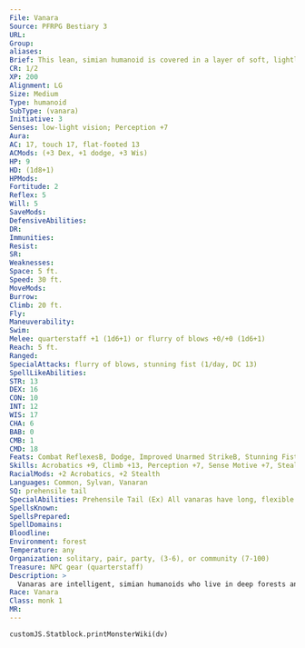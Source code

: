 ```yaml
---
File: Vanara
Source: PFRPG Bestiary 3
URL: 
Group: 
aliases: 
Brief: This lean, simian humanoid is covered in a layer of soft, lightly colored fur and has a long, prehensile tail.
CR: 1/2
XP: 200
Alignment: LG
Size: Medium
Type: humanoid
SubType: (vanara)
Initiative: 3
Senses: low-light vision; Perception +7
Aura: 
AC: 17, touch 17, flat-footed 13
ACMods: (+3 Dex, +1 dodge, +3 Wis)
HP: 9
HD: (1d8+1)
HPMods: 
Fortitude: 2
Reflex: 5
Will: 5
SaveMods: 
DefensiveAbilities: 
DR: 
Immunities: 
Resist: 
SR: 
Weaknesses: 
Space: 5 ft.
Speed: 30 ft.
MoveMods: 
Burrow: 
Climb: 20 ft.
Fly: 
Maneuverability: 
Swim: 
Melee: quarterstaff +1 (1d6+1) or flurry of blows +0/+0 (1d6+1)
Reach: 5 ft.
Ranged: 
SpecialAttacks: flurry of blows, stunning fist (1/day, DC 13)
SpellLikeAbilities: 
STR: 13
DEX: 16
CON: 10
INT: 12
WIS: 17
CHA: 6
BAB: 0
CMB: 1
CMD: 18
Feats: Combat ReflexesB, Dodge, Improved Unarmed StrikeB, Stunning FistB
Skills: Acrobatics +9, Climb +13, Perception +7, Sense Motive +7, Stealth +9
RacialMods: +2 Acrobatics, +2 Stealth
Languages: Common, Sylvan, Vanaran
SQ: prehensile tail
SpecialAbilities: Prehensile Tail (Ex) All vanaras have long, flexible tails that they can use to carry objects. They cannot wield weapons with their tails, but the tails do allow them to retrieve small stowed objects carried on their persons as a swift action.
SpellsKnown: 
SpellsPrepared: 
SpellDomains: 
Bloodline: 
Environment: forest
Temperature: any
Organization: solitary, pair, party, (3-6), or community (7-100)
Treasure: NPC gear (quarterstaff)
Description: >
  Vanaras are intelligent, simian humanoids who live in deep forests and jungles. They are both agile and clever, but saddled with boundless curiosity and a love of pranks that, while normally harmless, hinder ingratiations with those they encounter. A vanara's body is covered in a thin coat of soft fur, and individuals with chestnut, ivory, and even golden coats are common. Despite its fur, a vanara can grow lengthy hair on its head just like a human, and both male and female vanaras take pains to wear elaborate hairstyles for important social functions. The hair on a vanara's head matches the color of its fur. All vanaras have long, prehensile tails and handlike feet capable of well-articulated movements. A vanara stands slightly shorter than a typical human. Males weigh from 150 to 200 pounds at most, with females weighing slightly less. Vanaras live for 60 to 75 years.  Vanaras live in large, tree-top villages connected by rope-bridges and ladders. Homes are carved out of trees but usually left open to the elements except for woven leaf canopies and overhangs. Vanara villages are typically led by the community's religious leader-usually a cleric, oracle, or monk.  VANARA CHARACTERS  Vanaras are defined by their class levels-they do not possess racial Hit Dice. All vanaras have the following racial traits.  +2 Dexterity, +2 Wisdom, -2 Charisma: Vanaras are agile and insightful, but are also rather mischievous.  Climb Speed: Vanaras have a climb speed of 20 feet.  Low-Light Vision: Vanaras can see twice as far as a human in conditions of dim light.  Nimble: Vanaras have a +2 racial bonus on Acrobatics and Stealth checks.  Prehensile Tail: See above.  Languages: A vanara begins play speaking both Common and Vanaran. Vanaras with high Int scores can choose from among the following bonus languages: Aklo, Celestial, Elven, Gnome, Goblin, and Sylvan.
Race: Vanara
Class: monk 1
MR: 
---
```

```dataviewjs
customJS.Statblock.printMonsterWiki(dv)
```
